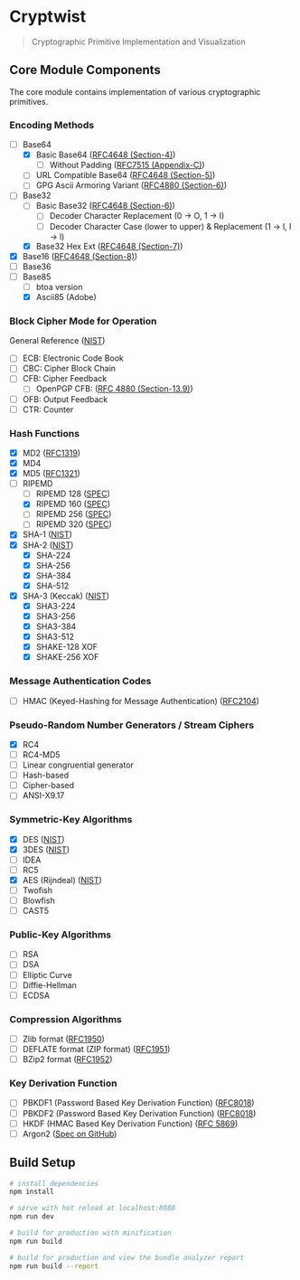 # Cryptwist

> Cryptographic Primitive Implementation and Visualization

## Core Module Components

The core module contains implementation of various cryptographic primitives.

### Encoding Methods
* [ ] Base64
  - [x] Basic Base64 ([RFC4648 (Section-4)](https://tools.ietf.org/html/rfc4648#section-4))
    + [ ] Without Padding ([RFC7515 (Appendix-C)](https://tools.ietf.org/html/rfc7515#appendix-C))
  - [ ] URL Compatible Base64 ([RFC4648 (Section-5)](https://tools.ietf.org/html/rfc4648#section-5))
  - [ ] GPG Ascii Armoring Variant ([RFC4880 (Section-6)](https://tools.ietf.org/html/rfc4880#section-6))
* [ ] Base32
  - [ ] Basic Base32 ([RFC4648 (Section-6)](https://tools.ietf.org/html/rfc4648#section-6))
    + [ ] Decoder Character Replacement (0 -> O, 1 -> I)
    + [ ] Decoder Character Case (lower to upper) & Replacement (1 -> l, I -> l)
  - [x] Base32 Hex Ext ([RFC4648 (Section-7)](https://tools.ietf.org/html/rfc4648#section-7))
* [x] Base16 ([RFC4648 (Section-8)](https://tools.ietf.org/html/rfc4648#section-8))
* [ ] Base36
* [ ] Base85
  - [ ] btoa version
  - [x] Ascii85 (Adobe)

### Block Cipher Mode for Operation
 General Reference ([NIST](http://nvlpubs.nist.gov/nistpubs/Legacy/SP/nistspecialpublication800-38a.pdf))
 * [ ] ECB: Electronic Code Book
 * [ ] CBC: Cipher Block Chain
 * [ ] CFB: Cipher Feedback
   - [ ] OpenPGP CFB: ([RFC 4880 (Section-13.9)](https://tools.ietf.org/html/rfc4880#section-13.9))
 * [ ] OFB: Output Feedback
 * [ ] CTR: Counter

### Hash Functions
 * [x] MD2 ([RFC1319](https://tools.ietf.org/html/rfc1319))
 * [x] MD4
 * [x] MD5 ([RFC1321](https://tools.ietf.org/html/rfc1321))
 * [ ] RIPEMD
   - [ ] RIPEMD 128 ([SPEC](http://homes.esat.kuleuven.be/~bosselae/ripemd/rmd128.txt))
   - [x] RIPEMD 160 ([SPEC](http://homes.esat.kuleuven.be/~bosselae/ripemd/rmd160.txt))
   - [ ] RIPEMD 256 ([SPEC](http://homes.esat.kuleuven.be/~bosselae/ripemd/rmd256.txt))
   - [ ] RIPEMD 320 ([SPEC](http://homes.esat.kuleuven.be/~bosselae/ripemd/rmd320.txt))
 * [x] SHA-1 ([NIST](http://nvlpubs.nist.gov/nistpubs/FIPS/NIST.FIPS.180-4.pdf))
 * [x] SHA-2 ([NIST](http://nvlpubs.nist.gov/nistpubs/FIPS/NIST.FIPS.180-4.pdf))
   - [x] SHA-224
   - [x] SHA-256
   - [x] SHA-384
   - [x] SHA-512
 * [x] SHA-3 (Keccak) ([NIST](http://nvlpubs.nist.gov/nistpubs/FIPS/NIST.FIPS.202.pdf))
   - [x] SHA3-224
   - [x] SHA3-256
   - [x] SHA3-384
   - [x] SHA3-512
   - [x] SHAKE-128 XOF
   - [x] SHAKE-256 XOF

### Message Authentication Codes 
 * [ ] HMAC (Keyed-Hashing for Message Authentication) ([RFC2104](https://tools.ietf.org/html/rfc2104))

### Pseudo-Random Number Generators / Stream Ciphers
 * [x] RC4
 * [ ] RC4-MD5
 * [ ] Linear congruential generator 
 * [ ] Hash-based
 * [ ] Cipher-based
 * [ ] ANSI-X9.17

### Symmetric-Key Algorithms
 * [x] DES ([NIST](http://nvlpubs.nist.gov/nistpubs/Legacy/SP/nistspecialpublication800-67r1.pdf))
 * [x] 3DES ([NIST](http://nvlpubs.nist.gov/nistpubs/Legacy/SP/nistspecialpublication800-67r1.pdf))
 * [ ] IDEA
 * [ ] RC5
 * [x] AES (Rijndeal) ([NIST](http://nvlpubs.nist.gov/nistpubs/FIPS/NIST.FIPS.197.pdf))
 * [ ] Twofish
 * [ ] Blowfish
 * [ ] CAST5

### Public-Key Algorithms
 * [ ] RSA
 * [ ] DSA
 * [ ] Elliptic Curve
 * [ ] Diffie-Hellman
 * [ ] ECDSA

### Compression Algorithms
 * [ ] Zlib format ([RFC1950](https://tools.ietf.org/html/rfc1950))
 * [ ] DEFLATE format (ZIP format) ([RFC1951](https://tools.ietf.org/html/rfc1951))
 * [ ] BZip2 format ([RFC1952](https://tools.ietf.org/html/rfc1952))

### Key Derivation Function 
 * [ ] PBKDF1 (Password Based Key Derivation Function) ([RFC8018](https://tools.ietf.org/html/rfc8018))
 * [ ] PBKDF2 (Password Based Key Derivation Function) ([RFC8018](https://tools.ietf.org/html/rfc8018))
 * [ ] HKDF (HMAC Based Key Derivation Function) ([RFC 5869](https://tools.ietf.org/html/rfc5869))
 * [ ] Argon2 ([Spec on GitHub](https://github.com/P-H-C/phc-winner-argon2/blob/master/argon2-specs.pdf))

## Build Setup

``` bash
# install dependencies
npm install

# serve with hot reload at localhost:8080
npm run dev

# build for production with minification
npm run build

# build for production and view the bundle analyzer report
npm run build --report
```
